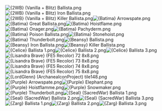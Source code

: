 ![{2WB} (Vanilla + Blitz) Ballista.png](https://raw.githubusercontent.com/Klokinator/FE-Repo/main/Item%20Icons/Bows%20-%20Ballista/%7B2WB%7D%20(Vanilla%20%2B%20Blitz)%20Ballista.png "{2WB} (Vanilla + Blitz) Ballista.png")![{2WB} (Vanilla + Blitz) Iron Ballista.png](https://raw.githubusercontent.com/Klokinator/FE-Repo/main/Item%20Icons/Bows%20-%20Ballista/%7B2WB%7D%20(Vanilla%20%2B%20Blitz)%20Iron%20Ballista.png "{2WB} (Vanilla + Blitz) Iron Ballista.png")![{2WB} (Vanilla + Blitz) Killer Ballista.png](https://raw.githubusercontent.com/Klokinator/FE-Repo/main/Item%20Icons/Bows%20-%20Ballista/%7B2WB%7D%20(Vanilla%20%2B%20Blitz)%20Killer%20Ballista.png "{2WB} (Vanilla + Blitz) Killer Ballista.png")![{Batima} Arrowspate.png](https://raw.githubusercontent.com/Klokinator/FE-Repo/main/Item%20Icons/Bows%20-%20Ballista/%7BBatima%7D%20Arrowspate.png "{Batima} Arrowspate.png")![{Batima} Great Ballista.png](https://raw.githubusercontent.com/Klokinator/FE-Repo/main/Item%20Icons/Bows%20-%20Ballista/%7BBatima%7D%20Great%20Ballista.png "{Batima} Great Ballista.png")![{Batima} Hoistflame.png](https://raw.githubusercontent.com/Klokinator/FE-Repo/main/Item%20Icons/Bows%20-%20Ballista/%7BBatima%7D%20Hoistflame.png "{Batima} Hoistflame.png")![{Batima} Onager.png](https://raw.githubusercontent.com/Klokinator/FE-Repo/main/Item%20Icons/Bows%20-%20Ballista/%7BBatima%7D%20Onager.png "{Batima} Onager.png")![{Batima} Pachyderm.png](https://raw.githubusercontent.com/Klokinator/FE-Repo/main/Item%20Icons/Bows%20-%20Ballista/%7BBatima%7D%20Pachyderm.png "{Batima} Pachyderm.png")![{Batima} Poison Ballista.png](https://raw.githubusercontent.com/Klokinator/FE-Repo/main/Item%20Icons/Bows%20-%20Ballista/%7BBatima%7D%20Poison%20Ballista.png "{Batima} Poison Ballista.png")![{Batima} Stonehoist.png](https://raw.githubusercontent.com/Klokinator/FE-Repo/main/Item%20Icons/Bows%20-%20Ballista/%7BBatima%7D%20Stonehoist.png "{Batima} Stonehoist.png")![{Batima} Thunderbolt.png](https://raw.githubusercontent.com/Klokinator/FE-Repo/main/Item%20Icons/Bows%20-%20Ballista/%7BBatima%7D%20Thunderbolt.png "{Batima} Thunderbolt.png")![{Beansy} Ballista.png](https://raw.githubusercontent.com/Klokinator/FE-Repo/main/Item%20Icons/Bows%20-%20Ballista/%7BBeansy%7D%20Ballista.png "{Beansy} Ballista.png")![{Beansy} Iron Ballista.png](https://raw.githubusercontent.com/Klokinator/FE-Repo/main/Item%20Icons/Bows%20-%20Ballista/%7BBeansy%7D%20Iron%20Ballista.png "{Beansy} Iron Ballista.png")![{Beansy} Killer Ballista.png](https://raw.githubusercontent.com/Klokinator/FE-Repo/main/Item%20Icons/Bows%20-%20Ballista/%7BBeansy%7D%20Killer%20Ballista.png "{Beansy} Killer Ballista.png")![{Celice} Ballista 1.png](https://raw.githubusercontent.com/Klokinator/FE-Repo/main/Item%20Icons/Bows%20-%20Ballista/%7BCelice%7D%20Ballista%201.png "{Celice} Ballista 1.png")![{Celice} Ballista 2.png](https://raw.githubusercontent.com/Klokinator/FE-Repo/main/Item%20Icons/Bows%20-%20Ballista/%7BCelice%7D%20Ballista%202.png "{Celice} Ballista 2.png")![{Celice} Ballista 3.png](https://raw.githubusercontent.com/Klokinator/FE-Repo/main/Item%20Icons/Bows%20-%20Ballista/%7BCelice%7D%20Ballista%203.png "{Celice} Ballista 3.png")![{Lisandra Brave} (FE5 Recolor) 72 8x8.png](https://raw.githubusercontent.com/Klokinator/FE-Repo/main/Item%20Icons/Bows%20-%20Ballista/%7BLisandra%20Brave%7D%20(FE5%20Recolor)%2072%208x8.png "{Lisandra Brave} (FE5 Recolor) 72 8x8.png")![{Lisandra Brave} (FE5 Recolor) 73 8x8.png](https://raw.githubusercontent.com/Klokinator/FE-Repo/main/Item%20Icons/Bows%20-%20Ballista/%7BLisandra%20Brave%7D%20(FE5%20Recolor)%2073%208x8.png "{Lisandra Brave} (FE5 Recolor) 73 8x8.png")![{Lisandra Brave} (FE5 Recolor) 74 8x8.png](https://raw.githubusercontent.com/Klokinator/FE-Repo/main/Item%20Icons/Bows%20-%20Ballista/%7BLisandra%20Brave%7D%20(FE5%20Recolor)%2074%208x8.png "{Lisandra Brave} (FE5 Recolor) 74 8x8.png")![{Lisandra Brave} (FE5 Recolor) 75 8x8.png](https://raw.githubusercontent.com/Klokinator/FE-Repo/main/Item%20Icons/Bows%20-%20Ballista/%7BLisandra%20Brave%7D%20(FE5%20Recolor)%2075%208x8.png "{Lisandra Brave} (FE5 Recolor) 75 8x8.png")![{LordGlenn} (ArchaneaIconProject) tile148.png](https://raw.githubusercontent.com/Klokinator/FE-Repo/main/Item%20Icons/Bows%20-%20Ballista/%7BLordGlenn%7D%20(ArchaneaIconProject)%20tile148.png "{LordGlenn} (ArchaneaIconProject) tile148.png")![{Purple} Arrowspate.png](https://raw.githubusercontent.com/Klokinator/FE-Repo/main/Item%20Icons/Bows%20-%20Ballista/%7BPurple%7D%20Arrowspate.png "{Purple} Arrowspate.png")![{Purple} Elephant.png](https://raw.githubusercontent.com/Klokinator/FE-Repo/main/Item%20Icons/Bows%20-%20Ballista/%7BPurple%7D%20Elephant.png "{Purple} Elephant.png")![{Purple} Hoistflamme.png](https://raw.githubusercontent.com/Klokinator/FE-Repo/main/Item%20Icons/Bows%20-%20Ballista/%7BPurple%7D%20Hoistflamme.png "{Purple} Hoistflamme.png")![{Purple} Snowmaker.png](https://raw.githubusercontent.com/Klokinator/FE-Repo/main/Item%20Icons/Bows%20-%20Ballista/%7BPurple%7D%20Snowmaker.png "{Purple} Snowmaker.png")![{Purple} Thunderbolt.png](https://raw.githubusercontent.com/Klokinator/FE-Repo/main/Item%20Icons/Bows%20-%20Ballista/%7BPurple%7D%20Thunderbolt.png "{Purple} Thunderbolt.png")![{Seal} (SacredWar) Ballista 1.png](https://raw.githubusercontent.com/Klokinator/FE-Repo/main/Item%20Icons/Bows%20-%20Ballista/%7BSeal%7D%20(SacredWar)%20Ballista%201.png "{Seal} (SacredWar) Ballista 1.png")![{Seal} (SacredWar) Ballista 2.png](https://raw.githubusercontent.com/Klokinator/FE-Repo/main/Item%20Icons/Bows%20-%20Ballista/%7BSeal%7D%20(SacredWar)%20Ballista%202.png "{Seal} (SacredWar) Ballista 2.png")![{Seal} (SacredWar) Ballista 3.png](https://raw.githubusercontent.com/Klokinator/FE-Repo/main/Item%20Icons/Bows%20-%20Ballista/%7BSeal%7D%20(SacredWar)%20Ballista%203.png "{Seal} (SacredWar) Ballista 3.png")![{Zarg} Ballista 1.png](https://raw.githubusercontent.com/Klokinator/FE-Repo/main/Item%20Icons/Bows%20-%20Ballista/%7BZarg%7D%20Ballista%201.png "{Zarg} Ballista 1.png")![{Zarg} Ballista 2.png](https://raw.githubusercontent.com/Klokinator/FE-Repo/main/Item%20Icons/Bows%20-%20Ballista/%7BZarg%7D%20Ballista%202.png "{Zarg} Ballista 2.png")![{Zarg} Ballista 3.png](https://raw.githubusercontent.com/Klokinator/FE-Repo/main/Item%20Icons/Bows%20-%20Ballista/%7BZarg%7D%20Ballista%203.png "{Zarg} Ballista 3.png")